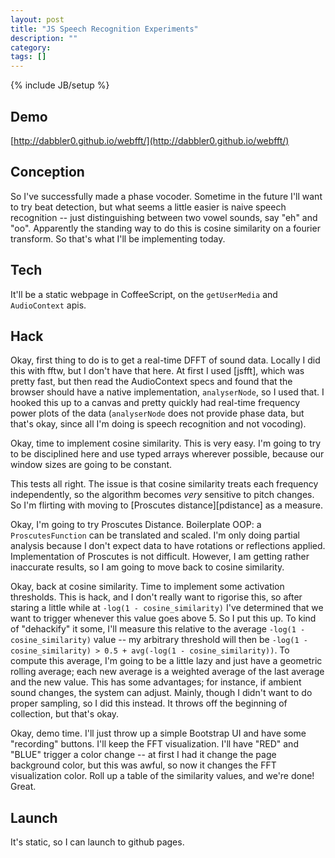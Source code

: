 ```yaml
---
layout: post
title: "JS Speech Recognition Experiments"
description: ""
category: 
tags: []
---
```

{% include JB/setup %}

## Demo
[http://dabbler0.github.io/webfft/](http://dabbler0.github.io/webfft/)

## Conception
So I've successfully made a phase vocoder. Sometime in the future I'll want to try beat detection, but what seems a little easier is naive speech recognition -- just distinguishing between two vowel sounds, say "eh" and "oo". Apparently the standing way to do this is cosine similarity on a fourier transform. So that's what I'll be implementing today.

## Tech
It'll be a static webpage in CoffeeScript, on the `getUserMedia` and `AudioContext` apis.

## Hack
Okay, first thing to do is to get a real-time DFFT of sound data. Locally I did this with fftw, but I don't have that here. At first I used [jsfft], which was pretty fast, but then read the AudioContext specs and found that the browser should have a native implementation, `analyserNode`, so I used that. I hooked this up to a canvas and pretty quickly had real-time frequency power plots of the data (`analyserNode` does not provide phase data, but that's okay, since all I'm doing is speech recognition and not vocoding).

Okay, time to implement cosine similarity. This is very easy. I'm going to try to be disciplined here and use typed arrays wherever possible, because our window sizes are going to be constant.

This tests all right. The issue is that cosine similarity treats each frequency independently, so the algorithm becomes _very_ sensitive to pitch changes. So I'm flirting with moving to [Proscutes distance][pdistance] as a measure.

Okay, I'm going to try Proscutes Distance. Boilerplate OOP: a `ProscutesFunction` can be translated and scaled. I'm only doing partial analysis because I don't expect data to have rotations or reflections applied. Implementation of Proscutes is not difficult. However, I am getting rather inaccurate results, so I am going to move back to cosine similarity.

Okay, back at cosine similarity. Time to implement some activation thresholds. This is hack, and I don't really want to rigorise this, so after staring a little while at `-log(1 - cosine_similarity)` I've determined that we want to trigger whenever this value goes above 5. So I put this up. To kind of "dehackify" it some, I'll measure this relative to the average `-log(1 - cosine_similarity)` value -- my arbitrary threshold will then be `-log(1 - cosine_similarity) > 0.5 + avg(-log(1 - cosine_similarity))`. To compute this average, I'm going to be a little lazy and just have a geometric rolling average; each new average is a weighted average of the last average and the new value. This has some advantages; for instance, if ambient sound changes, the system can adjust. Mainly, though I didn't want to do proper sampling, so I did this instead. It throws off the beginning of collection, but that's okay.

Okay, demo time. I'll just throw up a simple Bootstrap UI and have some "recording" buttons. I'll keep the FFT visualization. I'll have "RED" and "BLUE" trigger a color change -- at first I had it change the page background color, but this was awful, so now it changes the FFT visualization color. Roll up a table of the similarity values, and we're done! Great.

## Launch
It's static, so I can launch to github pages.

